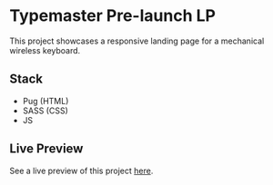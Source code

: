 # Typemaster Pre-launch LP

This project showcases a responsive landing page for a mechanical wireless keyboard.

## Stack

- Pug (HTML)
- SASS (CSS)
- JS

## Live Preview
See a live preview of this project [here](https://jvpdls.github.io/typemaster-pre-launch-lp/build/index.html).
